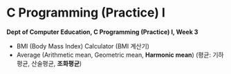 # C Programming (Practice) I
**Dept of Computer Education, C Programming (Practice) I, Week 3**

 - BMI (Body Mass Index) Calculator (BMI 계산기)
 - Average (Arithmetic mean, Geometric mean, **Harmonic mean**) (평균: 기하평균, 산술평균, **조화평균**)